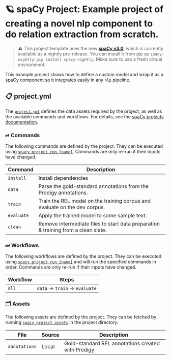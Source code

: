 <!-- SPACY PROJECT: AUTO-GENERATED DOCS START (do not remove) -->

# 🪐 spaCy Project: Example project of creating a novel nlp component to do relation extraction from scratch.

> ⚠️ This project template uses the new [**spaCy v3.0**](https://nightly.spacy.io), which
> is currently available as a nightly pre-release. You can install it from pip as `spacy-nightly`:
> `pip install spacy-nightly`. Make sure to use a fresh virtual environment.

This example project shows how to define a custom model and wrap it as a spaCy component so it integrates easily in any `nlp` pipeline.

## 📋 project.yml

The [`project.yml`](project.yml) defines the data assets required by the
project, as well as the available commands and workflows. For details, see the
[spaCy projects documentation](https://nightly.spacy.io/usage/projects).

### ⏯ Commands

The following commands are defined by the project. They
can be executed using [`spacy project run [name]`](https://nightly.spacy.io/api/cli#project-run).
Commands are only re-run if their inputs have changed.

| Command | Description |
| --- | --- |
| `install` | Install dependencies |
| `data` | Parse the gold-standard annotations from the Prodigy annotations. |
| `train` | Train the REL model on the training corpus and evaluate on the dev corpus. |
| `evaluate` | Apply the trained model to some sample text. |
| `clean` | Remove intermediate files to start data preparation & training from a clean slate. |

### ⏭ Workflows

The following workflows are defined by the project. They
can be executed using [`spacy project run [name]`](https://nightly.spacy.io/api/cli#project-run)
and will run the specified commands in order. Commands are only re-run if their
inputs have changed.

| Workflow | Steps |
| --- | --- |
| `all` | `data` &rarr; `train` &rarr; `evaluate` |

### 🗂 Assets

The following assets are defined by the project. They can
be fetched by running [`spacy project assets`](https://nightly.spacy.io/api/cli#project-assets)
in the project directory.

| File | Source | Description |
| --- | --- | --- |
| `annotations` | Local | Gold-standard REL annotations created with Prodigy |

<!-- SPACY PROJECT: AUTO-GENERATED DOCS END (do not remove) -->